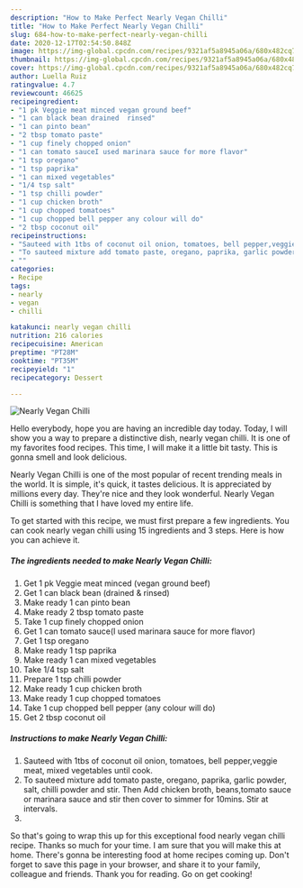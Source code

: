 ```yaml
---
description: "How to Make Perfect Nearly Vegan Chilli"
title: "How to Make Perfect Nearly Vegan Chilli"
slug: 684-how-to-make-perfect-nearly-vegan-chilli
date: 2020-12-17T02:54:50.848Z
image: https://img-global.cpcdn.com/recipes/9321af5a8945a06a/680x482cq70/nearly-vegan-chilli-recipe-main-photo.jpg
thumbnail: https://img-global.cpcdn.com/recipes/9321af5a8945a06a/680x482cq70/nearly-vegan-chilli-recipe-main-photo.jpg
cover: https://img-global.cpcdn.com/recipes/9321af5a8945a06a/680x482cq70/nearly-vegan-chilli-recipe-main-photo.jpg
author: Luella Ruiz
ratingvalue: 4.7
reviewcount: 46625
recipeingredient:
- "1 pk Veggie meat minced vegan ground beef"
- "1 can black bean drained  rinsed"
- "1 can pinto bean"
- "2 tbsp tomato paste"
- "1 cup finely chopped onion"
- "1 can tomato sauceI used marinara sauce for more flavor"
- "1 tsp oregano"
- "1 tsp paprika"
- "1 can mixed vegetables"
- "1/4 tsp salt"
- "1 tsp chilli powder"
- "1 cup chicken broth"
- "1 cup chopped tomatoes"
- "1 cup chopped bell pepper any colour will do"
- "2 tbsp coconut oil"
recipeinstructions:
- "Sauteed with 1tbs of coconut oil onion, tomatoes, bell pepper,veggie meat, mixed vegetables until cook."
- "To sauteed mixture add tomato paste, oregano, paprika, garlic powder, salt, chilli powder and stir. Then Add chicken broth, beans,tomato sauce or marinara sauce and stir then cover to simmer for 10mins. Stir at intervals."
- ""
categories:
- Recipe
tags:
- nearly
- vegan
- chilli

katakunci: nearly vegan chilli 
nutrition: 216 calories
recipecuisine: American
preptime: "PT28M"
cooktime: "PT35M"
recipeyield: "1"
recipecategory: Dessert

---
```



![Nearly Vegan Chilli](https://img-global.cpcdn.com/recipes/9321af5a8945a06a/680x482cq70/nearly-vegan-chilli-recipe-main-photo.jpg)

Hello everybody, hope you are having an incredible day today. Today, I will show you a way to prepare a distinctive dish, nearly vegan chilli. It is one of my favorites food recipes. This time, I will make it a little bit tasty. This is gonna smell and look delicious.



Nearly Vegan Chilli is one of the most popular of recent trending meals in the world. It is simple, it's quick, it tastes delicious. It is appreciated by millions every day. They're nice and they look wonderful. Nearly Vegan Chilli is something that I have loved my entire life.


To get started with this recipe, we must first prepare a few ingredients. You can cook nearly vegan chilli using 15 ingredients and 3 steps. Here is how you can achieve it.

<!--inarticleads1-->

##### The ingredients needed to make Nearly Vegan Chilli:

1. Get 1 pk Veggie meat minced (vegan ground beef)
1. Get 1 can black bean (drained &amp; rinsed)
1. Make ready 1 can pinto bean
1. Make ready 2 tbsp tomato paste
1. Take 1 cup finely chopped onion
1. Get 1 can tomato sauce(I used marinara sauce for more flavor)
1. Get 1 tsp oregano
1. Make ready 1 tsp paprika
1. Make ready 1 can mixed vegetables
1. Take 1/4 tsp salt
1. Prepare 1 tsp chilli powder
1. Make ready 1 cup chicken broth
1. Make ready 1 cup chopped tomatoes
1. Take 1 cup chopped bell pepper (any colour will do)
1. Get 2 tbsp coconut oil




<!--inarticleads2-->

##### Instructions to make Nearly Vegan Chilli:

1. Sauteed with 1tbs of coconut oil onion, tomatoes, bell pepper,veggie meat, mixed vegetables until cook.
1. To sauteed mixture add tomato paste, oregano, paprika, garlic powder, salt, chilli powder and stir. Then Add chicken broth, beans,tomato sauce or marinara sauce and stir then cover to simmer for 10mins. Stir at intervals.
1. 




So that's going to wrap this up for this exceptional food nearly vegan chilli recipe. Thanks so much for your time. I am sure that you will make this at home. There's gonna be interesting food at home recipes coming up. Don't forget to save this page in your browser, and share it to your family, colleague and friends. Thank you for reading. Go on get cooking!
